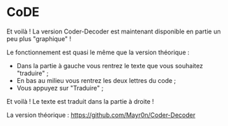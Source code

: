 # CoDE
Et voilà ! La version Coder-Decoder est maintenant disponible en partie un peu plus "graphique" !

Le fonctionnement est quasi le même que la version théorique : 

- Dans la partie à gauche vous rentrez le texte que vous souhaitez "traduire" ;
- En bas au milieu vous rentrez les deux lettres du code ; 
- Vous appuyez sur "Traduire" ; 

Et voilà ! Le texte est traduit dans la partie à droite !

La version théorique : https://github.com/Mayr0n/Coder-Decoder
